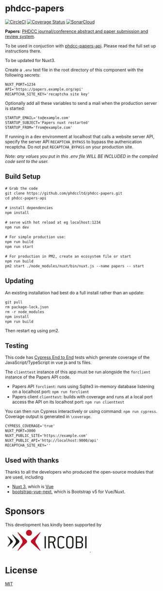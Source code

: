 # phdcc-papers

[![CircleCI](https://circleci.com/gh/phdccltd/phdcc-papers.svg?style=shield)](https://circleci.com/gh/phdccltd/phdcc-papers)
[![Coverage Status](https://coveralls.io/repos/github/phdccltd/phdcc-papers/badge.svg?branch=main)](https://coveralls.io/github/phdccltd/phdcc-papers?branch=main)
<a href="https://sonarcloud.io/dashboard?id=phdccltd_phdcc-papers"><img src="https://sonarcloud.io/images/project_badges/sonarcloud-white.svg" height="20" alt="SonarCloud" ></a>

**Papers**: [PHDCC journal/conference abstract and paper submission and review system](https://www.phdcc.com/papers/).

To be used in conjuction with [phdcc-papers-api](https://github.com/phdccltd/phdcc-papers-api).
Please read the full set up instructions there.

To be updated for Nuxt3.

Create a `.env` text file in the root directory of this component with the following secrets:

```
NUXT_PORT=1234
API='https://papers.example.org/api'
RECAPTCHA_SITE_KEY='recaptcha site key'
```

Optionally add all these variables to send a mail when the production server is started:

```
STARTUP_EMAIL='to@example.com'
STARTUP_SUBJECT='Papers nuxt restarted'
STARTUP_FROM='from@example.com'
```

If running in a dev environment at localhost that calls a website server API, specify the server API `RECAPTCHA_BYPASS` to bypass the authenication recaptcha.
Do not put `RECAPTCHA_BYPASS` on your production site.

*Note: any values you put in this .env file WILL BE INCLUDED in the compiled code sent to the user.*

## Build Setup

```
# Grab the code
git clone https://github.com/phdccltd/phdcc-papers.git
cd phdcc-papers-api

# install dependencies
npm install

# serve with hot reload at eg localhost:1234
npm run dev

# For simple production use:
npm run build
npm run start

# For production in PM2, create an ecosystem file or start
npm run build
pm2 start ./node_modules/nuxt/bin/nuxt.js --name papers -- start
```

## Updating

An existing installation had best do a full install rather than an update:

```
git pull
rm package-lock.json
rm -r node_modules
npm install
npm run build
```

Then restart eg using pm2.

## Testing

This code has [Cypress End to End](https://www.cypress.io/) tests which generate coverage of the JavaScript/TypeScript in vue js and ts files.

The `clienttest` instance of this app must be run alongside the `forclient` instance of the Papers API code.
* Papers API `forclient`: runs using Sqlite3 in-memory database listening on a localhost port: `npm run forclient`
* Papers client `clienttest`: builds with coverage and runs at a local port access the API on its localhost port: `npm run clienttest`

You can then run Cypress interactively or using command: `npm run cypress`.
Coverage output is generated in `\coverage`.

```
CYPRESS_COVERAGE='true'
NUXT_PORT=3000
NUXT_PUBLIC_SITE='https://example.com'
NUXT_PUBLIC_API='http://localhost:9000/api'
RECAPTCHA_SITE_KEY=''
```

## Used with thanks

Thanks to all the developers who produced the open-source modules that are used, including

* [Nuxt 3](https://nuxt.com), which is [Vue](https://vuejs.org/) 
* [bootstrap-vue-next](https://github.com/bootstrap-vue/bootstrap-vue-next), which is Bootstrap v5 for Vue/Nuxt. 

# Sponsors

This development has kindly been supported by 
[![IRCOBI](./docs/ircobi-picto.png)](http://ircobi.org/).

# License

[MIT](LICENCE)
